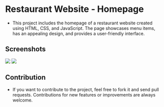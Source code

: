 # Restaurant Website - Homepage

- This project includes the homepage of a restaurant website created using HTML, CSS, and JavaScript. The page showcases menu items, has an appealing design, and provides a user-friendly interface.


## Screenshots
<img src="rest1.gif">
<img src="rest2.gif">


## Contribution 
 - If you want to contribute to the project, feel free to fork it and send pull requests. Contributions for new features or improvements are always welcome.
